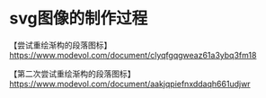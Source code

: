 # svg图像的制作过程

【尝试重绘渐构的段落图标】
https://www.modevol.com/document/clyqfgqgweaz61a3ybq3fm18

【第二次尝试重绘渐构的段落图标】
https://www.modevol.com/document/aakjqpiefnxddaqh661udjwr